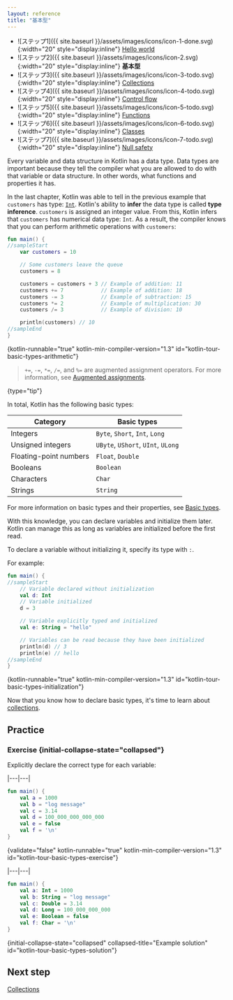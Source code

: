 ```yaml
---
layout: reference
title: "基本型"
---
```


- ![ステップ1]({{ site.baseurl }}/assets/images/icons/icon-1-done.svg){:width="20" style="display:inline"} [Hello world](kotlin-tour-hello-world.html)
- ![ステップ2]({{ site.baseurl }}/assets/images/icons/icon-2.svg){:width="20" style="display:inline"} **基本型**
- ![ステップ3]({{ site.baseurl }}/assets/images/icons/icon-3-todo.svg){:width="20" style="display:inline"} <a href="kotlin-tour-collections.html">Collections</a>
- ![ステップ4]({{ site.baseurl }}/assets/images/icons/icon-4-todo.svg){:width="20" style="display:inline"} <a href="kotlin-tour-control-flow.html">Control flow</a>
- ![ステップ5]({{ site.baseurl }}/assets/images/icons/icon-5-todo.svg){:width="20" style="display:inline"} <a href="kotlin-tour-functions.html">Functions</a>
- ![ステップ6]({{ site.baseurl }}/assets/images/icons/icon-6-todo.svg){:width="20" style="display:inline"} <a href="kotlin-tour-classes.html">Classes</a>
- ![ステップ7]({{ site.baseurl }}/assets/images/icons/icon-7-todo.svg){:width="20" style="display:inline"} <a href="kotlin-tour-null-safety.html">Null safety</a>

Every variable and data structure in Kotlin has a data type. Data types are important because they tell the compiler what you are allowed to 
do with that variable or data structure. In other words, what functions and properties it has.

In the last chapter, Kotlin was able to tell in the previous example that `customers` has type: [`Int`](https://kotlinlang.org/api/latest/jvm/stdlib/kotlin/-int/).
Kotlin's ability to **infer** the data type is called **type inference**. `customers` is assigned an integer
value. From this, Kotlin infers that `customers` has numerical data type: `Int`. As a result, the compiler knows that you
can perform arithmetic operations with `customers`:

```kotlin
fun main() {
//sampleStart
    var customers = 10

    // Some customers leave the queue
    customers = 8

    customers = customers + 3 // Example of addition: 11
    customers += 7            // Example of addition: 18
    customers -= 3            // Example of subtraction: 15
    customers *= 2            // Example of multiplication: 30
    customers /= 3            // Example of division: 10

    println(customers) // 10
//sampleEnd
}
```
{kotlin-runnable="true" kotlin-min-compiler-version="1.3" id="kotlin-tour-basic-types-arithmetic"}

> `+=`, `-=`, `*=`, `/=`, and `%=` are augmented assignment operators. For more information, see [Augmented assignments](operator-overloading.md#augmented-assignments).
> 
{type="tip"}

In total, Kotlin has the following basic types:

|**Category**| **Basic types**|
|--|--|
| Integers | `Byte`, `Short`, `Int`, `Long` |
| Unsigned integers | `UByte`, `UShort`, `UInt`, `ULong` |
| Floating-point numbers | `Float`, `Double` |
| Booleans | `Boolean` |
| Characters | `Char` |
| Strings | `String` |

For more information on basic types and their properties, see [Basic types](basic-types.md).

With this knowledge, you can declare variables and initialize them later. Kotlin can manage this as long as variables
are initialized before the first read.

To declare a variable without initializing it, specify its type with `:`.

For example:

```kotlin
fun main() {
//sampleStart
    // Variable declared without initialization
    val d: Int
    // Variable initialized
    d = 3

    // Variable explicitly typed and initialized
    val e: String = "hello"

    // Variables can be read because they have been initialized
    println(d) // 3
    println(e) // hello
//sampleEnd
}
```
{kotlin-runnable="true" kotlin-min-compiler-version="1.3" id="kotlin-tour-basic-types-initialization"}

Now that you know how to declare basic types, it's time to learn about [collections](kotlin-tour-collections.md).

## Practice

### Exercise {initial-collapse-state="collapsed"}

Explicitly declare the correct type for each variable:

|---|---|
```kotlin
fun main() {
    val a = 1000
    val b = "log message"
    val c = 3.14
    val d = 100_000_000_000_000
    val e = false
    val f = '\n'
}
```
{validate="false" kotlin-runnable="true" kotlin-min-compiler-version="1.3" id="kotlin-tour-basic-types-exercise"}

|---|---|
```kotlin
fun main() {
    val a: Int = 1000
    val b: String = "log message"
    val c: Double = 3.14
    val d: Long = 100_000_000_000
    val e: Boolean = false
    val f: Char = '\n'
}
```
{initial-collapse-state="collapsed" collapsed-title="Example solution" id="kotlin-tour-basic-types-solution"}

## Next step

[Collections](kotlin-tour-collections.md)